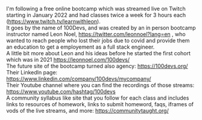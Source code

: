 I'm following a free online bootcamp which was streamed live on Twitch starting in January 2022 and had classes twice a week for 3 hours each (https://www.twitch.tv/learnwithleon).
<br>
It goes by the name of 100Devs, and was created by an in person bootcamp instructor named Leon Noel, https://twitter.com/leonnoel?lang=en , who wanted to reach people who lost their jobs due to covid and provide them an education to get a employement as a full stack engineer.
<br>
A little bit more about Leon and his ideas before he started the first cohort which was in 2021 https://leonnoel.com/100devs/
<br>
The future site of the bootcamp turned also agency: https://100devs.org/
<br>
Their LinkedIn page: https://www.linkedin.com/company/100devs/mycompany/
<br>
Their Youtube channel where you can find the recordings of those streams: https://www.youtube.com/hashtag/100devs
<br>
A community syllabus like site that you follow for each class and includes links to resources of homework, links to submit homeword, faqs, iframes of vods of the live streams, and more: https://communitytaught.org/
